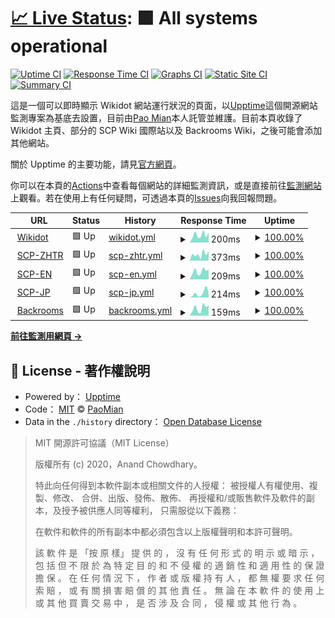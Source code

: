 # [📈 Live Status](https://PaoMian0806.github.io/Wikidot-Upptime-Status): <!--live status--> **🟩 All systems operational**

[![Uptime CI](https://github.com/PaoMian0806/Wikidot-Upptime-Status/workflows/Uptime%20CI/badge.svg)](https://github.com/PaoMian0806/Wikidot-Upptime-Status/actions?query=workflow%3A%22Uptime+CI%22)
[![Response Time CI](https://github.com/PaoMian0806/Wikidot-Upptime-Status/workflows/Response%20Time%20CI/badge.svg)](https://github.com/PaoMian0806/Wikidot-Upptime-Status/actions?query=workflow%3A%22Response+Time+CI%22)
[![Graphs CI](https://github.com/PaoMian0806/Wikidot-Upptime-Status/workflows/Graphs%20CI/badge.svg)](https://github.com/PaoMian0806/Wikidot-Upptime-Status/actions?query=workflow%3A%22Graphs+CI%22)
[![Static Site CI](https://github.com/PaoMian0806/Wikidot-Upptime-Status/workflows/Static%20Site%20CI/badge.svg)](https://github.com/PaoMian0806/Wikidot-Upptime-Status/actions?query=workflow%3A%22Static+Site+CI%22)
[![Summary CI](https://github.com/PaoMian0806/Wikidot-Upptime-Status/workflows/Summary%20CI/badge.svg)](https://github.com/PaoMian0806/Wikidot-Upptime-Status/actions?query=workflow%3A%22Summary+CI%22)

這是一個可以即時顯示 Wikidot 網站運行狀況的頁面，以[Upptime](https://github.com/upptime/upptime)這個開源網站監測專案為基底去設置，目前由[Pao Mian](https://github.com/PaoMian0806)本人託管並維護。目前本頁收錄了 Wikidot 主頁、部分的 SCP Wiki 國際站以及 Backrooms Wiki，之後可能會添加其他網站。

關於 Upptime 的主要功能，請見[官方網頁](https://upptime.js.org)。

你可以在本頁的[Actions](https://github.com/PaoMian0806/Wikidot-Upptime-Status/actions)中查看每個網站的詳細監測資訊，或是直接前往[監測網站](https://PaoMian0806.github.io/Wikidot-Upptime-Status)上觀看。若在使用上有任何疑問，可透過本頁的[Issues](https://github.com/PaoMian0806/Wikidot-Upptime-Status/issues)向我回報問題。

<!--start: status pages-->
<!-- This summary is generated by Upptime (https://github.com/upptime/upptime) -->
<!-- Do not edit this manually, your changes will be overwritten -->
<!-- prettier-ignore -->
| URL | Status | History | Response Time | Uptime |
| --- | ------ | ------- | ------------- | ------ |
| <img alt="" src="https://icons.duckduckgo.com/ip3/www.wikidot.com.ico" height="13"> [Wikidot](https://www.wikidot.com) | 🟩 Up | [wikidot.yml](https://github.com/PaoMian0806/Wikidot-Upptime-Status/commits/HEAD/history/wikidot.yml) | <details><summary><img alt="Response time graph" src="./graphs/wikidot/response-time-week.png" height="20"> 200ms</summary><br><a href="https://PaoMian0806.github.io/Wikidot-Upptime-Status/history/wikidot"><img alt="Response time 208" src="https://img.shields.io/endpoint?url=https%3A%2F%2Fraw.githubusercontent.com%2FPaoMian0806%2FWikidot-Upptime-Status%2FHEAD%2Fapi%2Fwikidot%2Fresponse-time.json"></a><br><a href="https://PaoMian0806.github.io/Wikidot-Upptime-Status/history/wikidot"><img alt="24-hour response time 259" src="https://img.shields.io/endpoint?url=https%3A%2F%2Fraw.githubusercontent.com%2FPaoMian0806%2FWikidot-Upptime-Status%2FHEAD%2Fapi%2Fwikidot%2Fresponse-time-day.json"></a><br><a href="https://PaoMian0806.github.io/Wikidot-Upptime-Status/history/wikidot"><img alt="7-day response time 200" src="https://img.shields.io/endpoint?url=https%3A%2F%2Fraw.githubusercontent.com%2FPaoMian0806%2FWikidot-Upptime-Status%2FHEAD%2Fapi%2Fwikidot%2Fresponse-time-week.json"></a><br><a href="https://PaoMian0806.github.io/Wikidot-Upptime-Status/history/wikidot"><img alt="30-day response time 215" src="https://img.shields.io/endpoint?url=https%3A%2F%2Fraw.githubusercontent.com%2FPaoMian0806%2FWikidot-Upptime-Status%2FHEAD%2Fapi%2Fwikidot%2Fresponse-time-month.json"></a><br><a href="https://PaoMian0806.github.io/Wikidot-Upptime-Status/history/wikidot"><img alt="1-year response time 208" src="https://img.shields.io/endpoint?url=https%3A%2F%2Fraw.githubusercontent.com%2FPaoMian0806%2FWikidot-Upptime-Status%2FHEAD%2Fapi%2Fwikidot%2Fresponse-time-year.json"></a></details> | <details><summary><a href="https://PaoMian0806.github.io/Wikidot-Upptime-Status/history/wikidot">100.00%</a></summary><a href="https://PaoMian0806.github.io/Wikidot-Upptime-Status/history/wikidot"><img alt="All-time uptime 100.00%" src="https://img.shields.io/endpoint?url=https%3A%2F%2Fraw.githubusercontent.com%2FPaoMian0806%2FWikidot-Upptime-Status%2FHEAD%2Fapi%2Fwikidot%2Fuptime.json"></a><br><a href="https://PaoMian0806.github.io/Wikidot-Upptime-Status/history/wikidot"><img alt="24-hour uptime 100.00%" src="https://img.shields.io/endpoint?url=https%3A%2F%2Fraw.githubusercontent.com%2FPaoMian0806%2FWikidot-Upptime-Status%2FHEAD%2Fapi%2Fwikidot%2Fuptime-day.json"></a><br><a href="https://PaoMian0806.github.io/Wikidot-Upptime-Status/history/wikidot"><img alt="7-day uptime 100.00%" src="https://img.shields.io/endpoint?url=https%3A%2F%2Fraw.githubusercontent.com%2FPaoMian0806%2FWikidot-Upptime-Status%2FHEAD%2Fapi%2Fwikidot%2Fuptime-week.json"></a><br><a href="https://PaoMian0806.github.io/Wikidot-Upptime-Status/history/wikidot"><img alt="30-day uptime 100.00%" src="https://img.shields.io/endpoint?url=https%3A%2F%2Fraw.githubusercontent.com%2FPaoMian0806%2FWikidot-Upptime-Status%2FHEAD%2Fapi%2Fwikidot%2Fuptime-month.json"></a><br><a href="https://PaoMian0806.github.io/Wikidot-Upptime-Status/history/wikidot"><img alt="1-year uptime 100.00%" src="https://img.shields.io/endpoint?url=https%3A%2F%2Fraw.githubusercontent.com%2FPaoMian0806%2FWikidot-Upptime-Status%2FHEAD%2Fapi%2Fwikidot%2Fuptime-year.json"></a></details>
| <img alt="" src="https://icons.duckduckgo.com/ip3/scp-zh-tr.wikidot.com.ico" height="13"> [SCP-ZHTR](http://scp-zh-tr.wikidot.com) | 🟩 Up | [scp-zhtr.yml](https://github.com/PaoMian0806/Wikidot-Upptime-Status/commits/HEAD/history/scp-zhtr.yml) | <details><summary><img alt="Response time graph" src="./graphs/scp-zhtr/response-time-week.png" height="20"> 373ms</summary><br><a href="https://PaoMian0806.github.io/Wikidot-Upptime-Status/history/scp-zhtr"><img alt="Response time 371" src="https://img.shields.io/endpoint?url=https%3A%2F%2Fraw.githubusercontent.com%2FPaoMian0806%2FWikidot-Upptime-Status%2FHEAD%2Fapi%2Fscp-zhtr%2Fresponse-time.json"></a><br><a href="https://PaoMian0806.github.io/Wikidot-Upptime-Status/history/scp-zhtr"><img alt="24-hour response time 525" src="https://img.shields.io/endpoint?url=https%3A%2F%2Fraw.githubusercontent.com%2FPaoMian0806%2FWikidot-Upptime-Status%2FHEAD%2Fapi%2Fscp-zhtr%2Fresponse-time-day.json"></a><br><a href="https://PaoMian0806.github.io/Wikidot-Upptime-Status/history/scp-zhtr"><img alt="7-day response time 373" src="https://img.shields.io/endpoint?url=https%3A%2F%2Fraw.githubusercontent.com%2FPaoMian0806%2FWikidot-Upptime-Status%2FHEAD%2Fapi%2Fscp-zhtr%2Fresponse-time-week.json"></a><br><a href="https://PaoMian0806.github.io/Wikidot-Upptime-Status/history/scp-zhtr"><img alt="30-day response time 419" src="https://img.shields.io/endpoint?url=https%3A%2F%2Fraw.githubusercontent.com%2FPaoMian0806%2FWikidot-Upptime-Status%2FHEAD%2Fapi%2Fscp-zhtr%2Fresponse-time-month.json"></a><br><a href="https://PaoMian0806.github.io/Wikidot-Upptime-Status/history/scp-zhtr"><img alt="1-year response time 371" src="https://img.shields.io/endpoint?url=https%3A%2F%2Fraw.githubusercontent.com%2FPaoMian0806%2FWikidot-Upptime-Status%2FHEAD%2Fapi%2Fscp-zhtr%2Fresponse-time-year.json"></a></details> | <details><summary><a href="https://PaoMian0806.github.io/Wikidot-Upptime-Status/history/scp-zhtr">100.00%</a></summary><a href="https://PaoMian0806.github.io/Wikidot-Upptime-Status/history/scp-zhtr"><img alt="All-time uptime 99.99%" src="https://img.shields.io/endpoint?url=https%3A%2F%2Fraw.githubusercontent.com%2FPaoMian0806%2FWikidot-Upptime-Status%2FHEAD%2Fapi%2Fscp-zhtr%2Fuptime.json"></a><br><a href="https://PaoMian0806.github.io/Wikidot-Upptime-Status/history/scp-zhtr"><img alt="24-hour uptime 100.00%" src="https://img.shields.io/endpoint?url=https%3A%2F%2Fraw.githubusercontent.com%2FPaoMian0806%2FWikidot-Upptime-Status%2FHEAD%2Fapi%2Fscp-zhtr%2Fuptime-day.json"></a><br><a href="https://PaoMian0806.github.io/Wikidot-Upptime-Status/history/scp-zhtr"><img alt="7-day uptime 100.00%" src="https://img.shields.io/endpoint?url=https%3A%2F%2Fraw.githubusercontent.com%2FPaoMian0806%2FWikidot-Upptime-Status%2FHEAD%2Fapi%2Fscp-zhtr%2Fuptime-week.json"></a><br><a href="https://PaoMian0806.github.io/Wikidot-Upptime-Status/history/scp-zhtr"><img alt="30-day uptime 100.00%" src="https://img.shields.io/endpoint?url=https%3A%2F%2Fraw.githubusercontent.com%2FPaoMian0806%2FWikidot-Upptime-Status%2FHEAD%2Fapi%2Fscp-zhtr%2Fuptime-month.json"></a><br><a href="https://PaoMian0806.github.io/Wikidot-Upptime-Status/history/scp-zhtr"><img alt="1-year uptime 99.99%" src="https://img.shields.io/endpoint?url=https%3A%2F%2Fraw.githubusercontent.com%2FPaoMian0806%2FWikidot-Upptime-Status%2FHEAD%2Fapi%2Fscp-zhtr%2Fuptime-year.json"></a></details>
| <img alt="" src="https://icons.duckduckgo.com/ip3/scp-wiki.wikidot.com.ico" height="13"> [SCP-EN](https://scp-wiki.wikidot.com) | 🟩 Up | [scp-en.yml](https://github.com/PaoMian0806/Wikidot-Upptime-Status/commits/HEAD/history/scp-en.yml) | <details><summary><img alt="Response time graph" src="./graphs/scp-en/response-time-week.png" height="20"> 209ms</summary><br><a href="https://PaoMian0806.github.io/Wikidot-Upptime-Status/history/scp-en"><img alt="Response time 215" src="https://img.shields.io/endpoint?url=https%3A%2F%2Fraw.githubusercontent.com%2FPaoMian0806%2FWikidot-Upptime-Status%2FHEAD%2Fapi%2Fscp-en%2Fresponse-time.json"></a><br><a href="https://PaoMian0806.github.io/Wikidot-Upptime-Status/history/scp-en"><img alt="24-hour response time 269" src="https://img.shields.io/endpoint?url=https%3A%2F%2Fraw.githubusercontent.com%2FPaoMian0806%2FWikidot-Upptime-Status%2FHEAD%2Fapi%2Fscp-en%2Fresponse-time-day.json"></a><br><a href="https://PaoMian0806.github.io/Wikidot-Upptime-Status/history/scp-en"><img alt="7-day response time 209" src="https://img.shields.io/endpoint?url=https%3A%2F%2Fraw.githubusercontent.com%2FPaoMian0806%2FWikidot-Upptime-Status%2FHEAD%2Fapi%2Fscp-en%2Fresponse-time-week.json"></a><br><a href="https://PaoMian0806.github.io/Wikidot-Upptime-Status/history/scp-en"><img alt="30-day response time 221" src="https://img.shields.io/endpoint?url=https%3A%2F%2Fraw.githubusercontent.com%2FPaoMian0806%2FWikidot-Upptime-Status%2FHEAD%2Fapi%2Fscp-en%2Fresponse-time-month.json"></a><br><a href="https://PaoMian0806.github.io/Wikidot-Upptime-Status/history/scp-en"><img alt="1-year response time 215" src="https://img.shields.io/endpoint?url=https%3A%2F%2Fraw.githubusercontent.com%2FPaoMian0806%2FWikidot-Upptime-Status%2FHEAD%2Fapi%2Fscp-en%2Fresponse-time-year.json"></a></details> | <details><summary><a href="https://PaoMian0806.github.io/Wikidot-Upptime-Status/history/scp-en">100.00%</a></summary><a href="https://PaoMian0806.github.io/Wikidot-Upptime-Status/history/scp-en"><img alt="All-time uptime 100.00%" src="https://img.shields.io/endpoint?url=https%3A%2F%2Fraw.githubusercontent.com%2FPaoMian0806%2FWikidot-Upptime-Status%2FHEAD%2Fapi%2Fscp-en%2Fuptime.json"></a><br><a href="https://PaoMian0806.github.io/Wikidot-Upptime-Status/history/scp-en"><img alt="24-hour uptime 100.00%" src="https://img.shields.io/endpoint?url=https%3A%2F%2Fraw.githubusercontent.com%2FPaoMian0806%2FWikidot-Upptime-Status%2FHEAD%2Fapi%2Fscp-en%2Fuptime-day.json"></a><br><a href="https://PaoMian0806.github.io/Wikidot-Upptime-Status/history/scp-en"><img alt="7-day uptime 100.00%" src="https://img.shields.io/endpoint?url=https%3A%2F%2Fraw.githubusercontent.com%2FPaoMian0806%2FWikidot-Upptime-Status%2FHEAD%2Fapi%2Fscp-en%2Fuptime-week.json"></a><br><a href="https://PaoMian0806.github.io/Wikidot-Upptime-Status/history/scp-en"><img alt="30-day uptime 100.00%" src="https://img.shields.io/endpoint?url=https%3A%2F%2Fraw.githubusercontent.com%2FPaoMian0806%2FWikidot-Upptime-Status%2FHEAD%2Fapi%2Fscp-en%2Fuptime-month.json"></a><br><a href="https://PaoMian0806.github.io/Wikidot-Upptime-Status/history/scp-en"><img alt="1-year uptime 100.00%" src="https://img.shields.io/endpoint?url=https%3A%2F%2Fraw.githubusercontent.com%2FPaoMian0806%2FWikidot-Upptime-Status%2FHEAD%2Fapi%2Fscp-en%2Fuptime-year.json"></a></details>
| <img alt="" src="https://icons.duckduckgo.com/ip3/scp-jp.wikidot.com.ico" height="13"> [SCP-JP](http://scp-jp.wikidot.com) | 🟩 Up | [scp-jp.yml](https://github.com/PaoMian0806/Wikidot-Upptime-Status/commits/HEAD/history/scp-jp.yml) | <details><summary><img alt="Response time graph" src="./graphs/scp-jp/response-time-week.png" height="20"> 214ms</summary><br><a href="https://PaoMian0806.github.io/Wikidot-Upptime-Status/history/scp-jp"><img alt="Response time 183" src="https://img.shields.io/endpoint?url=https%3A%2F%2Fraw.githubusercontent.com%2FPaoMian0806%2FWikidot-Upptime-Status%2FHEAD%2Fapi%2Fscp-jp%2Fresponse-time.json"></a><br><a href="https://PaoMian0806.github.io/Wikidot-Upptime-Status/history/scp-jp"><img alt="24-hour response time 199" src="https://img.shields.io/endpoint?url=https%3A%2F%2Fraw.githubusercontent.com%2FPaoMian0806%2FWikidot-Upptime-Status%2FHEAD%2Fapi%2Fscp-jp%2Fresponse-time-day.json"></a><br><a href="https://PaoMian0806.github.io/Wikidot-Upptime-Status/history/scp-jp"><img alt="7-day response time 214" src="https://img.shields.io/endpoint?url=https%3A%2F%2Fraw.githubusercontent.com%2FPaoMian0806%2FWikidot-Upptime-Status%2FHEAD%2Fapi%2Fscp-jp%2Fresponse-time-week.json"></a><br><a href="https://PaoMian0806.github.io/Wikidot-Upptime-Status/history/scp-jp"><img alt="30-day response time 195" src="https://img.shields.io/endpoint?url=https%3A%2F%2Fraw.githubusercontent.com%2FPaoMian0806%2FWikidot-Upptime-Status%2FHEAD%2Fapi%2Fscp-jp%2Fresponse-time-month.json"></a><br><a href="https://PaoMian0806.github.io/Wikidot-Upptime-Status/history/scp-jp"><img alt="1-year response time 183" src="https://img.shields.io/endpoint?url=https%3A%2F%2Fraw.githubusercontent.com%2FPaoMian0806%2FWikidot-Upptime-Status%2FHEAD%2Fapi%2Fscp-jp%2Fresponse-time-year.json"></a></details> | <details><summary><a href="https://PaoMian0806.github.io/Wikidot-Upptime-Status/history/scp-jp">100.00%</a></summary><a href="https://PaoMian0806.github.io/Wikidot-Upptime-Status/history/scp-jp"><img alt="All-time uptime 100.00%" src="https://img.shields.io/endpoint?url=https%3A%2F%2Fraw.githubusercontent.com%2FPaoMian0806%2FWikidot-Upptime-Status%2FHEAD%2Fapi%2Fscp-jp%2Fuptime.json"></a><br><a href="https://PaoMian0806.github.io/Wikidot-Upptime-Status/history/scp-jp"><img alt="24-hour uptime 100.00%" src="https://img.shields.io/endpoint?url=https%3A%2F%2Fraw.githubusercontent.com%2FPaoMian0806%2FWikidot-Upptime-Status%2FHEAD%2Fapi%2Fscp-jp%2Fuptime-day.json"></a><br><a href="https://PaoMian0806.github.io/Wikidot-Upptime-Status/history/scp-jp"><img alt="7-day uptime 100.00%" src="https://img.shields.io/endpoint?url=https%3A%2F%2Fraw.githubusercontent.com%2FPaoMian0806%2FWikidot-Upptime-Status%2FHEAD%2Fapi%2Fscp-jp%2Fuptime-week.json"></a><br><a href="https://PaoMian0806.github.io/Wikidot-Upptime-Status/history/scp-jp"><img alt="30-day uptime 100.00%" src="https://img.shields.io/endpoint?url=https%3A%2F%2Fraw.githubusercontent.com%2FPaoMian0806%2FWikidot-Upptime-Status%2FHEAD%2Fapi%2Fscp-jp%2Fuptime-month.json"></a><br><a href="https://PaoMian0806.github.io/Wikidot-Upptime-Status/history/scp-jp"><img alt="1-year uptime 100.00%" src="https://img.shields.io/endpoint?url=https%3A%2F%2Fraw.githubusercontent.com%2FPaoMian0806%2FWikidot-Upptime-Status%2FHEAD%2Fapi%2Fscp-jp%2Fuptime-year.json"></a></details>
| <img alt="" src="https://icons.duckduckgo.com/ip3/backrooms-wiki.wikidot.com.ico" height="13"> [Backrooms](http://backrooms-wiki.wikidot.com) | 🟩 Up | [backrooms.yml](https://github.com/PaoMian0806/Wikidot-Upptime-Status/commits/HEAD/history/backrooms.yml) | <details><summary><img alt="Response time graph" src="./graphs/backrooms/response-time-week.png" height="20"> 159ms</summary><br><a href="https://PaoMian0806.github.io/Wikidot-Upptime-Status/history/backrooms"><img alt="Response time 218" src="https://img.shields.io/endpoint?url=https%3A%2F%2Fraw.githubusercontent.com%2FPaoMian0806%2FWikidot-Upptime-Status%2FHEAD%2Fapi%2Fbackrooms%2Fresponse-time.json"></a><br><a href="https://PaoMian0806.github.io/Wikidot-Upptime-Status/history/backrooms"><img alt="24-hour response time 179" src="https://img.shields.io/endpoint?url=https%3A%2F%2Fraw.githubusercontent.com%2FPaoMian0806%2FWikidot-Upptime-Status%2FHEAD%2Fapi%2Fbackrooms%2Fresponse-time-day.json"></a><br><a href="https://PaoMian0806.github.io/Wikidot-Upptime-Status/history/backrooms"><img alt="7-day response time 159" src="https://img.shields.io/endpoint?url=https%3A%2F%2Fraw.githubusercontent.com%2FPaoMian0806%2FWikidot-Upptime-Status%2FHEAD%2Fapi%2Fbackrooms%2Fresponse-time-week.json"></a><br><a href="https://PaoMian0806.github.io/Wikidot-Upptime-Status/history/backrooms"><img alt="30-day response time 259" src="https://img.shields.io/endpoint?url=https%3A%2F%2Fraw.githubusercontent.com%2FPaoMian0806%2FWikidot-Upptime-Status%2FHEAD%2Fapi%2Fbackrooms%2Fresponse-time-month.json"></a><br><a href="https://PaoMian0806.github.io/Wikidot-Upptime-Status/history/backrooms"><img alt="1-year response time 218" src="https://img.shields.io/endpoint?url=https%3A%2F%2Fraw.githubusercontent.com%2FPaoMian0806%2FWikidot-Upptime-Status%2FHEAD%2Fapi%2Fbackrooms%2Fresponse-time-year.json"></a></details> | <details><summary><a href="https://PaoMian0806.github.io/Wikidot-Upptime-Status/history/backrooms">100.00%</a></summary><a href="https://PaoMian0806.github.io/Wikidot-Upptime-Status/history/backrooms"><img alt="All-time uptime 99.98%" src="https://img.shields.io/endpoint?url=https%3A%2F%2Fraw.githubusercontent.com%2FPaoMian0806%2FWikidot-Upptime-Status%2FHEAD%2Fapi%2Fbackrooms%2Fuptime.json"></a><br><a href="https://PaoMian0806.github.io/Wikidot-Upptime-Status/history/backrooms"><img alt="24-hour uptime 100.00%" src="https://img.shields.io/endpoint?url=https%3A%2F%2Fraw.githubusercontent.com%2FPaoMian0806%2FWikidot-Upptime-Status%2FHEAD%2Fapi%2Fbackrooms%2Fuptime-day.json"></a><br><a href="https://PaoMian0806.github.io/Wikidot-Upptime-Status/history/backrooms"><img alt="7-day uptime 100.00%" src="https://img.shields.io/endpoint?url=https%3A%2F%2Fraw.githubusercontent.com%2FPaoMian0806%2FWikidot-Upptime-Status%2FHEAD%2Fapi%2Fbackrooms%2Fuptime-week.json"></a><br><a href="https://PaoMian0806.github.io/Wikidot-Upptime-Status/history/backrooms"><img alt="30-day uptime 99.97%" src="https://img.shields.io/endpoint?url=https%3A%2F%2Fraw.githubusercontent.com%2FPaoMian0806%2FWikidot-Upptime-Status%2FHEAD%2Fapi%2Fbackrooms%2Fuptime-month.json"></a><br><a href="https://PaoMian0806.github.io/Wikidot-Upptime-Status/history/backrooms"><img alt="1-year uptime 99.98%" src="https://img.shields.io/endpoint?url=https%3A%2F%2Fraw.githubusercontent.com%2FPaoMian0806%2FWikidot-Upptime-Status%2FHEAD%2Fapi%2Fbackrooms%2Fuptime-year.json"></a></details>

<!--end: status pages-->

[**前往監測用網頁 →**](https://PaoMian0806.github.io/Wikidot-Upptime-Status)

## 📄 License - 著作權說明

- Powered by： [Upptime](https://github.com/upptime/upptime)
- Code： [MIT](./LICENSE) © [PaoMian](https://PaoMian0806.github.io/Wikidot-Upptime-Status)
- Data in the `./history` directory： [Open Database License](https://opendatacommons.org/licenses/odbl/1-0/)

> MIT 開源許可協議（MIT License）
>
> 版權所有 (c) 2020，Anand Chowdhary。
>
> 特此向任何得到本軟件副本或相關文件的人授權： 被授權人有權使用、複製、修改、 合併、出版、發佈、散佈、 再授權和/或販售軟件及軟件的副本，及授予被供應人同等權利， 只需服從以下義務：
>
> 在軟件和軟件的所有副本中都必須包含以上版權聲明和本許可聲明。
>
> 該 軟 件 是 「按 原 樣」 提 供 的 ， 沒 有 任 何 形 式 的 明 示 或 暗 示 ， 包 括 但 不 限 於 為 特 定 目 的 和 不 侵 權 的 適 銷 性 和 適 用 性 的 保 證 擔 保 。 在 任 何 情 況 下 ， 作 者 或 版 權 持 有 人 ， 都 無 權 要 求 任 何 索 賠 ， 或 有 關 損 害 賠 償 的 其 他 責 任 。 無 論 在 本 軟 件 的 使 用 上 或 其 他 買 賣 交 易 中 ， 是 否 涉 及 合 同 ， 侵 權 或 其 他 行 為 。
